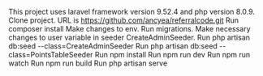 This project uses laravel framework version 9.52.4 and php version 8.0.9.
Clone project. URL is https://github.com/ancyea/referralcode.git
Run composer install
Make changes to env.
Run migrations.
Make necessary changes to user variable in seeder CreateAdminSeeder.
Run  php artisan db:seed --class=CreateAdminSeeder
Run  php artisan db:seed --class=PointsTableSeeder
Run npm install 
Run npm run dev
Run npm run watch
Run npm run build
Run php artisan serve
